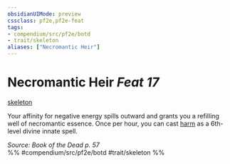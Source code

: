 ```yaml
---
obsidianUIMode: preview
cssclass: pf2e,pf2e-feat
tags:
- compendium/src/pf2e/botd
- trait/skeleton
aliases: ["Necromantic Heir"]
---
```

# Necromantic Heir  *Feat 17*  
[skeleton](/rules/traits/skeleton-b1.md)  


Your affinity for negative energy spills outward and grants you a refilling well of necromantic essence. Once per hour, you can cast [harm](/compendium/spells/harm.md) as a 6th-level divine innate spell.

*Source: Book of the Dead p. 57*  
%% #compendium/src/pf2e/botd #trait/skeleton %%